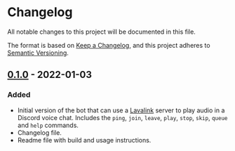 # Changelog
All notable changes to this project will be documented in this file.

The format is based on [Keep a Changelog][changelog], and this project adheres
to [Semantic Versioning][semver].

## [0.1.0][] - 2022-01-03
### Added
- Initial version of the bot that can use a [Lavalink][1] server to play
audio in a Discord voice chat. Includes the `ping`, `join`, `leave`, `play`,
`stop`, `skip`, `queue` and `help` commands.
- Changelog file.
- Readme file with build and usage instructions.

[1]: <https://github.com/freyacodes/Lavalink>

[changelog]: <https://keepachangelog.com/en/1.0.0/>
[semver]: <https://semver.org/spec/v2.0.0.html>

[0.1.0]: <https://github.com/Kumodatsu/musique-non-stop/releases/tag/v0.1.0>
